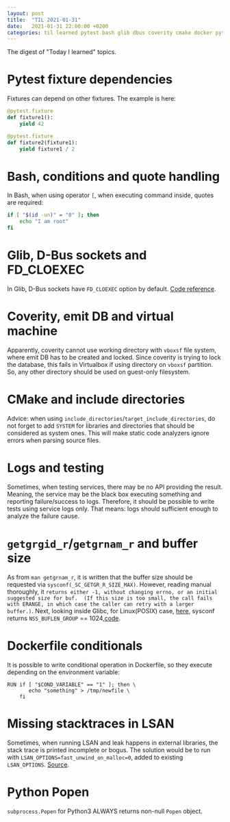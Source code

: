 ```yaml
---
layout: post
title:  "TIL 2021-01-31"
date:   2021-01-31 22:00:00 +0200
categories: til learned pytest bash glib dbus coverity cmake docker python asan libc
---
```


The digest of "Today I learned" topics.

# Pytest fixture dependencies

Fixtures can depend on other fixtures. The example is here:

```python
@pytest.fixture
def fixture1():
    yield 42

@pytest.fixture
def fixture2(fixture1):
    yield fixture1 / 2
```

# Bash, conditions and quote handling

In Bash, when using operator `[`, when executing command inside, quotes are required:

```bash
if [ "$(id -un)" = "0" ]; then
    echo "I am root"
fi
```

# Glib, D-Bus sockets and FD_CLOEXEC

In Glib, D-Bus sockets have `FD_CLOEXEC` option by default. [Code reference](https://github.com/GNOME/glib/blob/master/gio/gsocket.c#L623).

# Coverity, emit DB and virtual machine

Apparently, coverity cannot use working directory with `vboxsf` file system, where emit DB has to be created and locked. Since coverity is trying to lock the database, this fails in Virtualbox if using directory on `vboxsf` partition. So, any other directory should be used on guest-only filesystem.

# CMake and include directories

Advice: when using `include_directories`/`target_include_directories`, do not forget to add `SYSTEM` for libraries and directories that should be considered as system ones. This will make static code analyzers ignore errors when parsing source files.

# Logs and testing

Sometimes, when testing services, there may be no API providing the result. Meaning, the service may be the black box executing something and reporting failure/success to logs. Therefore, it should be possible to write tests using service logs only. That means: logs should sufficient enough to analyze the failure cause.

# `getgrgid_r`/`getgrnam_r` and buffer size

As from `man getgrnam_r`, it is written that the buffer size should be requested via `sysconf(_SC_GETGR_R_SIZE_MAX)`. However, reading manual thoroughly, it `returns either -1, without changing errno, or an initial suggested size for buf.  (If this size is too small, the call fails with ERANGE, in which case the caller can retry with a larger buffer.)`. Next, looking inside Glibc, for Linux(POSIX) case, [here](https://code.woboq.org/userspace/glibc/sysdeps/posix/sysconf.c.html#537), sysconf returns `NSS_BUFLEN_GROUP` == 1024,[code](https://code.woboq.org/userspace/glibc/grp/grp.h.html#114).

# Dockerfile conditionals

It is possible to write conditional operation in Dockerfile, so they execute depending on the environment variable:

```
RUN if [ "$COND_VARIABLE" == "1" ]; then \
       echo "something" > /tmp/newfile \ 
    fi
```

# Missing stacktraces in LSAN

Sometimes, when running LSAN and leak happens in external libraries, the stack trace is printed incomplete or bogus. The solution would be to run with `LSAN_OPTIONS=fast_unwind_on_malloc=0`, added to existing `LSAN_OPTIONS`. [Source](https://github.com/google/sanitizers/issues/870).

# Python Popen

`subprocess.Popen` for Python3 ALWAYS returns non-null `Popen` object.
